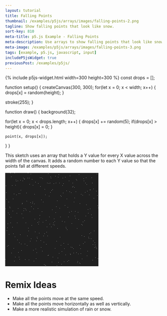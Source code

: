 ```yaml
---
layout: tutorial
title: Falling Points
thumbnail: /examples/p5js/arrays/images/falling-points-2.png
tagline: Show falling points that look like snow.
sort-key: 810
meta-title: p5.js Example - Falling Points
meta-description: Use arrays to show falling points that look like snow.
meta-image: /examples/p5js/arrays/images/falling-points-3.png
tags: [example, p5.js, javascript, input]
includeP5jsWidget: true
previousPost: /examples/p5js/
---
```


{% include p5js-widget.html width=300 height=300 %}
const drops = [];

function setup() {
  createCanvas(300, 300);
  for(let x = 0; x < width; x++) {
    drops[x] = random(height);
  }
  
  stroke(255);
}

function draw() {
  background(32);
  
  for(let x = 0; x < drops.length; x++) {
    drops[x] += random(5);
    if(drops[x] > height){
      drops[x] = 0;
    }
    
    point(x, drops[x]);
  }
}
</script>

This sketch uses an array that holds a Y value for every X value across the width of the canvas. It adds a random number to each Y value so that the points fall at different speeds.

![falling points](/examples/p5js/arrays/images/falling-points-1.png)

# Remix Ideas

- Make all the points move at the same speed.
- Make all the points move horizontally as well as vertically.
- Make a more realistic simulation of rain or snow.

